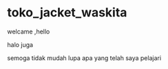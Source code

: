 # toko_jacket_waskita
welcame ,hello

halo juga

semoga tidak mudah lupa apa yang telah saya pelajari
